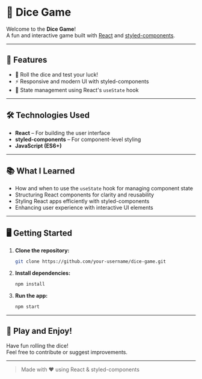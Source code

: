 # 🎲 Dice Game

Welcome to the **Dice Game**!  
A fun and interactive game built with [React](https://react.dev/) and [styled-components](https://styled-components.com/).

---

## 🚀 Features

- 🎲 Roll the dice and test your luck!
- ⚡ Responsive and modern UI with styled-components
- 🧠 State management using React's `useState` hook

---

## 🛠️ Technologies Used

- **React** – For building the user interface
- **styled-components** – For component-level styling
- **JavaScript (ES6+)**

---

## 📚 What I Learned

- How and when to use the `useState` hook for managing component state
- Structuring React components for clarity and reusability
- Styling React apps efficiently with styled-components
- Enhancing user experience with interactive UI elements

---

## 🖥️ Getting Started

1. **Clone the repository:**
	```bash
	git clone https://github.com/your-username/dice-game.git
	```
2. **Install dependencies:**
	```bash
	npm install
	```
3. **Run the app:**
	```bash
	npm start
	```

---

## 🎉 Play and Enjoy!

Have fun rolling the dice!  
Feel free to contribute or suggest improvements.

---

> Made with ❤️ using React & styled-components
